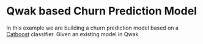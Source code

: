 # Qwak based Churn Prediction Model

In this example we are building a churn prediction model based on a [Catboost](https://catboost.ai/) classifier.
Given an existing model in Qwak
